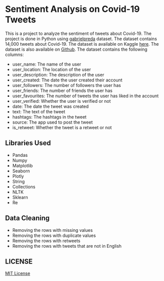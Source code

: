 # Sentiment Analysis on Covid-19 Tweets
This is a project to analyze the sentiment of tweets about Covid-19. The project is done in Python using [gabrielpreda](https://github.com/gabrielpreda) dataset. The dataset contains 14,000 tweets about Covid-19. The dataset is available on Kaggle [here](https://www.kaggle.com/gpreda/all-covid19-tweets). The dataset is also available on [Github](https://raw.githubusercontent.com/gabrielpreda/covid-19-tweets/master/covid19_tweets.csv). The dataset contains the following columns:
* user_name: The name of the user
* user_location: The location of the user
* user_description: The description of the user
* user_created: The date the user created their account
* user_followers: The number of followers the user has
* user_friends: The number of friends the user has
* user_favourites: The number of tweets the user has liked in the account
* user_verified: Whether the user is verified or not
* date: The date the tweet was created
* text: The text of the tweet
* hashtags: The hashtags in the tweet
* source: The app used to post the tweet
* is_retweet: Whether the tweet is a retweet or not
## Libraries Used
* Pandas
* Numpy
* Matplotlib
* Seaborn
* Plotly
* String
* Collections
* NLTK
* Sklearn
* Re
## Data Cleaning
* Removing the rows with missing values
* Removing the rows with duplicate values
* Removing the rows with retweets
* Removing the rows with tweets that are not in English
## LICENSE
[MIT License](LICENSE)


